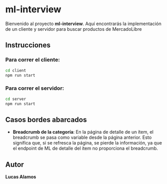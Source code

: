 # ml-interview

Bienvenido al proyecto **ml-interview**. Aquí encontrarás la implementación de un cliente y servidor para buscar productos de MercadoLibre

## Instrucciones

### Para correr el cliente:

```bash
cd client
npm run start
```

### Para correr el servidor:

```bash
cd server
npm run start
```

## Casos bordes abarcados

- **Breadcrumb de la categoría**: En la página de detalle de un ítem, el breadcrumb se pasa como variable desde la página anterior. Esto significa que, si se refresca la página, se pierde la información, ya que el endpoint de ML de detalle del ítem no proporciona el breadcrumb.

## Autor

**Lucas Alamos**